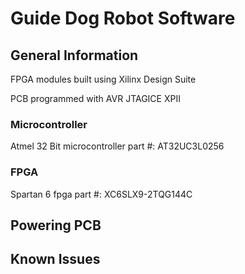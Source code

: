 # Guide Dog Robot Software

## General Information
FPGA modules built using Xilinx Design Suite

PCB programmed with AVR JTAGICE XPII

### Microcontroller
Atmel 32 Bit microcontroller part #: AT32UC3L0256

### FPGA
Spartan 6 fpga part #: XC6SLX9-2TQG144C

## Powering PCB


## Known Issues
